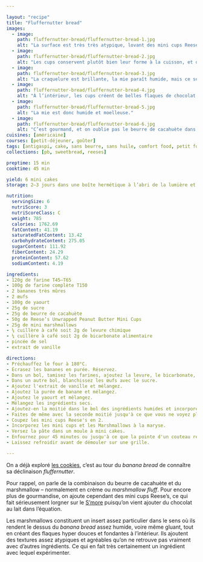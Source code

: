 ```yaml
---

layout: "recipe"
title: "Fluffernutter bread"
images:
  - image:
    path: fluffernutter-bread/fluffernutter-bread-1.jpg
    alt: "La surface est très très atypique, lovant des mini cups Reese’s, avec des fissures encore très humides, qu’on dirait crues."
  - image:
    path: fluffernutter-bread/fluffernutter-bread-2.jpg
    alt: "Les cups conservent plutôt bien leur forme à la cuisson, et offrent une mâche agréable."
  - image:
    path: fluffernutter-bread/fluffernutter-bread-3.jpg
    alt: "La craquelure est brillante, la mie paraît humide, mais ce sont les marshmallows qui font cet effet."
  - image:
    path: fluffernutter-bread/fluffernutter-bread-4.jpg
    alt: "À l’intérieur, les cups créent de belles flaques de chocolat. On le devine à peine, mais elles s’accompagnent de glaques de marshmallow."
  - image:
    path: fluffernutter-bread/fluffernutter-bread-5.jpg
    alt: "La mie est donc humide et moelleuse."
  - image:
    path: fluffernutter-bread/fluffernutter-bread-6.jpg
    alt: "C’est gourmand, et on oublie pas le beurre de cacahuète dans la pâte."
cuisines: [américaine]
courses: [petit-déjeuner, goûter]
tags: [antigaspi, cake, sans beurre, sans huile, comfort food, petit format]
collections: [pb, sweetbread, reeses]

preptime: 15 min
cooktime: 45 min

yield: 6 mini cakes
storage: 2–3 jours dans une boîte hermétique à l’abri de la lumière et de la chaleur. 5 jours au frigo. 2 mois au congélateur.

nutrition:
  servingSize: 6
  nutriScore: 3
  nutriScoreClass: C
  weight: 785
  calories: 1762.69
  fatContent: 41.19
  saturatedFatContent: 13.42
  carbohydrateContent: 275.05
  sugarContent: 111.92
  fiberContent: 24.29
  proteinContent: 57.62
  sodiumContent: 4.19

ingredients:
- 120g de farine T45–T65
- 100g de farine complète T150
- 2 bananes très mûres
- 2 œufs
- 100g de yaourt
- 25g de sucre
- 25g de beurre de cacahuète
- 50g de Reese’s Unwrapped Peanut Butter Mini Cups
- 25g de mini marshmallows
- ¼ cuillère à café soit 2g de levure chimique
- ¼ cuillère à café soit 2g de bicarbonate alimentaire
- pincée de sel
- extrait de vanille

directions:
- Préchauffez le four à 180°C.
- Écrasez les bananes en purée. Réservez.
- Dans un bol, tamisez les farines, ajoutez la levure, le bicarbonate, et le sel sans les mettre en contact.
- Dans un autre bol, blanchissez les œufs avec le sucre. 
- Ajoutez l'extrait de vanille et mélangez.
- Ajoutez la purée de banane et mélangez. 
- Ajoutez le yaourt et mélangez. 
- Mélangez les ingrédients secs. 
- Ajoutez-en la moitié dans le bol des ingrédients humides et incorporez délicatement à la maryse. 
- Faites de même avec la seconde moitié jusqu'à ce que vous ne voyez plus de grumeaux.
- Coupez les mini cups Reese's en 2.
- Incorporez les mini cups et les Marshmallows à la maryse.
- Versez la pâte dans un moule à mini cakes.
- Enfournez pour 45 minutes ou jusqu'à ce que la pointe d'un couteau ressorte avec quelques flocons de mie. 
- Laissez refroidir avant de démouler sur une grille. 

---
```


On a déjà exploré [les cookies](fluffernutter-cookie.html), c’est au tour du <i lang="en">banana bread</i> de connaître sa déclinaison <i lang="en">fluffernutter</i>. 

Pour rappel, on parle de la combinaison du beurre de cacahuète et du marshmallow – normalement en crème ou <i lang="en">marshmallow fluff</i>. Pour encore plus de gourmandise, on ajoute cependant des mini cups Reese’s, ce qui fait sérieusement lorgner sur le [S’more](smore-bread.html) puisqu’on vient ajouter du chocolat au lait dans l’équation.

Les marshmallows constituent un insert assez particulier dans le sens où ils rendent le dessus du <i lang="en">banana bread</i> assez humide, voire même gluant, tout en créant des flaques hyper douces et fondantes à l’intérieur. Ils ajoutent des textures assez atypiques et agréables qu’on ne retrouve pas vraiment avec d’autres ingrédients. Ce qui en fait très certainement un ingrédient avec lequel expérimenter.
